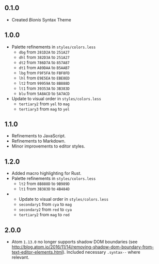 ## 0.1.0
- Created *Bionis* Syntax Theme

## 1.0.0
- Palette refinements in `styles/colors.less`
  - `dbg` from `281D2A` to `251A27`
  - `dhl` from `382D3A` to `251A27`
  - `dt2` from `786D7A` to `857A87`
  - `dt1` from `A89DAA` to `B5AAB7`
  - `lbg` from `F9F5FA` to `FBF8FD`
  - `lhl` from `E9E5EA` to `EBE8ED`
  - `lt2` from `99959A` to `8B888D`
  - `lt1` from `39353A` to `3B383D`
  - `blu` from `5A8ACD` to `5A7ACD`
- Update to visual order in `styles/colors.less`
  - `tertiary2` from `yel` to `mag`
  - `tertiary3` from `mag` to `yel`

## 1.1.0
- Refinements to JavaScript.
- Refinements to Markdown.
- Minor improvements to editor styles.

## 1.2.0
- Added macro highlighting for Rust.
- Palette refinements in `styles/colors.less`
  - `lt2` from `8B888D` to `9B989D`
  - `lt1` from `3B383D` to `4B484D`
- - Update to visual order in `styles/colors.less`
  - `secondary1` from `cya` to `mag`
  - `secondary2` from `red` to `cya`
  - `tertiary2` from `mag` to `red`

## 2.0.0
- Atom `1.13.0` no longer supports shadow DOM boundaries (see http://blog.atom.io/2016/11/14/removing-shadow-dom-boundary-from-text-editor-elements.html). Included necessary `.syntax--` where relevant.
